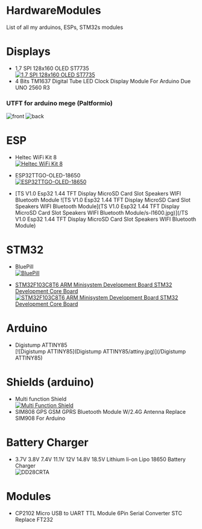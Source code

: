 # HardwareModules
List of all my arduinos, ESPs, STM32s modules

# Displays
* 1,7 SPI 128x160 OLED ST7735 <br/>[![1,7 SPI 128x160 OLED ST7735](Displays/1,7_SPI_128x160_OLED_ST7735/1.8TFT-Display-V1.0-Pin-Out.png)](/Displays/1,7_SPI_128x160_OLED_ST7735)
* 4 Bits TM1637 Digital Tube LED Clock Display Module For Arduino Due UNO 2560 R3

### UTFT for arduino mege (Paltformio)
![front](/Displays/UTFT/images/front.jpg)
![back](/Displays/UTFT/images/back.jpg)


# ESP
* Heltec WiFi Kit 8 <br/>[![Heltec WiFi Kit 8](HELTEC/heltec_front.jpg)](/HELTEC)
* ESP32TTGO-OLED-18650 <br/>[![ESP32TTGO-OLED-18650](ESP32TTGO-OLED-18650/TTGO_ESP32_LiOn.jpg)](/ESP32TTGO-OLED-18650)


* [TS V1.0 Esp32 1.44 TFT Display MicroSD Card Slot Speakers WIFI Bluetooth Module ![TS V1.0 Esp32 1.44 TFT Display MicroSD Card Slot Speakers WIFI Bluetooth Module](TS V1.0 Esp32 1.44 TFT Display MicroSD Card Slot Speakers WIFI Bluetooth Module/s-l1600.jpg)](/TS V1.0 Esp32 1.44 TFT Display MicroSD Card Slot Speakers WIFI Bluetooth Module)


# STM32
* BluePill<br/> [![BluePill](STM32/BluePill/800px-STM32_Blue_Pill_perspective.jpg)](/BluePill)

* [STM32F103C8T6 ARM Minisystem Development Board STM32 Development Core Board<br/>
![STM32F103C8T6 ARM Minisystem Development Board STM32 Development Core Board](STM32/STM32F103C8T6_ARM_Development_Board/front.jpg)](/STM32/STM32F103C8T6_ARM_Development_Board)

# Arduino

* Digistump ATTINY85 <br/>[![Digistump ATTINY85](Digistump ATTINY85/attiny.jpg)](/Digistump ATTINY85)

# Shields (arduino)
* Multi function Shield <br/>[![Multi Function Shield](Multi_Function_Shield/shield.jpg)](/Multi_Function_Shield)
* SIM808 GPS GSM GPRS Bluetooth Module W/2.4G Antenna Replace SIM908 For Arduino

# Battery Charger
* 3.7V 3.8V 7.4V 11.1V 12V 14.8V 18.5V Lithium li-on Lipo 18650 Battery Charger<br/> ![DD28CRTA](/Battery_Charger/DD28CRTA/s-l1600.jpg)

# Modules
* CP2102 Micro USB to UART TTL Module 6Pin Serial Converter STC Replace FT232
